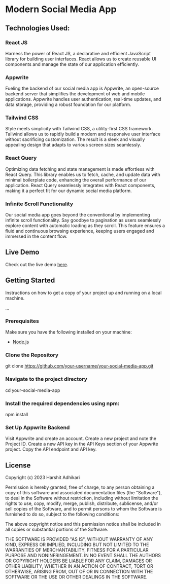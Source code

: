# Modern Social Media App

## Technologies Used:

### React JS
Harness the power of React JS, a declarative and efficient JavaScript library for building user interfaces. React allows us to create reusable UI components and manage the state of our application efficiently.

### Appwrite
Fueling the backend of our social media app is Appwrite, an open-source backend server that simplifies the development of web and mobile applications. Appwrite handles user authentication, real-time updates, and data storage, providing a robust foundation for our platform.

### Tailwind CSS
Style meets simplicity with Tailwind CSS, a utility-first CSS framework. Tailwind allows us to rapidly build a modern and responsive user interface without sacrificing customization. The result is a sleek and visually appealing design that adapts to various screen sizes seamlessly.

### React Query
Optimizing data fetching and state management is made effortless with React Query. This library enables us to fetch, cache, and update data with minimal boilerplate code, enhancing the overall performance of our application. React Query seamlessly integrates with React components, making it a perfect fit for our dynamic social media platform.

### Infinite Scroll Functionality
Our social media app goes beyond the conventional by implementing infinite scroll functionality. Say goodbye to pagination as users seamlessly explore content with automatic loading as they scroll. This feature ensures a fluid and continuous browsing experience, keeping users engaged and immersed in the content flow.

## Live Demo

Check out the live demo [here](https://modern-social-media.app.vercel.app).

## Getting Started

Instructions on how to get a copy of your project up and running on a local machine.

...

### Prerequisites

Make sure you have the following installed on your machine:

- [Node.js](https://nodejs.org/)

### Clone the Repository

git clone https://github.com/your-username/your-social-media-app.git

### Navigate to the project directory

cd your-social-media-app

### Install the required dependencies using npm:

npm install

### Set Up Appwrite Backend

Visit Appwrite and create an account.
Create a new project and note the Project ID.
Create a new API key in the API Keys section of your Appwrite project.
Copy the API endpoint and API key.

## License

Copyright (c) 2023 Harshit Adhikari

Permission is hereby granted, free of charge, to any person obtaining a copy
of this software and associated documentation files (the "Software"), to deal
in the Software without restriction, including without limitation the rights
to use, copy, modify, merge, publish, distribute, sublicense, and/or sell
copies of the Software, and to permit persons to whom the Software is
furnished to do so, subject to the following conditions:

The above copyright notice and this permission notice shall be included in all
copies or substantial portions of the Software.

THE SOFTWARE IS PROVIDED "AS IS", WITHOUT WARRANTY OF ANY KIND, EXPRESS OR
IMPLIED, INCLUDING BUT NOT LIMITED TO THE WARRANTIES OF MERCHANTABILITY,
FITNESS FOR A PARTICULAR PURPOSE AND NONINFRINGEMENT. IN NO EVENT SHALL THE
AUTHORS OR COPYRIGHT HOLDERS BE LIABLE FOR ANY CLAIM, DAMAGES OR OTHER
LIABILITY, WHETHER IN AN ACTION OF CONTRACT, TORT OR OTHERWISE, ARISING FROM,
OUT OF OR IN CONNECTION WITH THE SOFTWARE OR THE USE OR OTHER DEALINGS IN THE
SOFTWARE.
